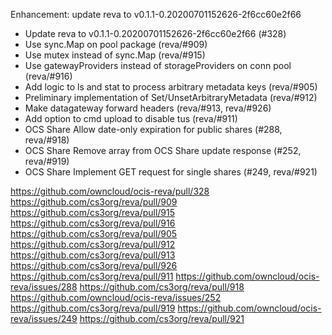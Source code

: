 Enhancement: update reva to v0.1.1-0.20200701152626-2f6cc60e2f66

- Update reva to v0.1.1-0.20200701152626-2f6cc60e2f66 (#328)
- Use sync.Map on pool package (reva/#909)
- Use mutex instead of sync.Map (reva/#915)
- Use gatewayProviders instead of storageProviders on conn pool (reva/#916)
- Add logic to ls and stat to process arbitrary metadata keys (reva/#905)
- Preliminary implementation of Set/UnsetArbitraryMetadata (reva/#912)
- Make datagateway forward headers (reva/#913, reva/#926)
- Add option to cmd upload to disable tus (reva/#911)
- OCS Share Allow date-only expiration for public shares (#288, reva/#918)
- OCS Share Remove array from OCS Share update response (#252, reva/#919)
- OCS Share Implement GET request for single shares  (#249, reva/#921)

https://github.com/owncloud/ocis-reva/pull/328
https://github.com/cs3org/reva/pull/909
https://github.com/cs3org/reva/pull/915
https://github.com/cs3org/reva/pull/916
https://github.com/cs3org/reva/pull/905
https://github.com/cs3org/reva/pull/912
https://github.com/cs3org/reva/pull/913
https://github.com/cs3org/reva/pull/926
https://github.com/cs3org/reva/pull/911
https://github.com/owncloud/ocis-reva/issues/288
https://github.com/cs3org/reva/pull/918
https://github.com/owncloud/ocis-reva/issues/252
https://github.com/cs3org/reva/pull/919
https://github.com/owncloud/ocis-reva/issues/249
https://github.com/cs3org/reva/pull/921

